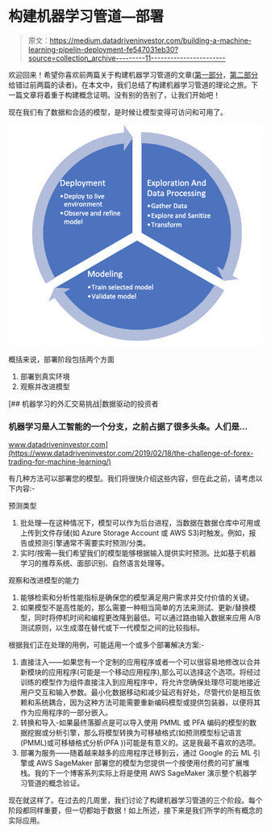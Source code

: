 # 构建机器学习管道—部署

> 原文：<https://medium.datadriveninvestor.com/building-a-machine-learning-pipelin-deployment-fe547031eb30?source=collection_archive---------11----------------------->

欢迎回来！希望你喜欢前两篇关于构建机器学习管道的文章([第一部分](https://medium.com/datadriveninvestor/building-a-machine-learning-pipeline-exploration-and-data-processing-13b465e23898)，[第二部分](https://medium.com/datadriveninvestor/building-a-machine-learning-pipeline-modeling-3a5382412041)给错过前两篇的读者)。在本文中，我们总结了构建机器学习管道的理论之旅。下一篇文章将着重于构建概念证明。没有别的告别了，让我们开始吧！

现在我们有了数据和合适的模型，是时候让模型变得可访问和可用了。

![](img/d2a9de5fbc4ddd3eed10f21da088aa80.png)

概括来说，部署阶段包括两个方面

1.  部署到真实环境
2.  观察并改进模型

[](https://www.datadriveninvestor.com/2019/02/18/the-challenge-of-forex-trading-for-machine-learning/) [## 机器学习的外汇交易挑战|数据驱动的投资者

### 机器学习是人工智能的一个分支，之前占据了很多头条。人们是…

www.datadriveninvestor.com](https://www.datadriveninvestor.com/2019/02/18/the-challenge-of-forex-trading-for-machine-learning/) 

有几种方法可以部署您的模型。我们将很快介绍这些内容，但在此之前，请考虑以下内容:-

预测类型

1.  批处理—在这种情况下，模型可以作为后台进程，当数据在数据仓库中可用或上传到文件存储(如 Azure Storage Account 或 AWS S3)时触发。例如，报告或预测引擎通常不需要实时预测/分类。
2.  实时/按需—我们希望我们的模型能够根据输入提供实时预测。比如基于机器学习的推荐系统、面部识别、自然语言处理等。

观察和改进模型的能力

1.  能够检索和分析性能指标是确保您的模型满足用户需求并交付价值的关键。
2.  如果模型不是高性能的，那么需要一种相当简单的方法来测试、更新/替换模型，同时将停机时间和编程更改降到最低。可以通过路由输入数据来应用 A/B 测试原则，以生成潜在替代或下一代模型之间的比较指标。

根据我们正在处理的用例，可能适用一个或多个部署解决方案:-

1.  直接注入——如果您有一个定制的应用程序或者一个可以很容易地修改以合并新模块的应用程序(可能是一个移动应用程序),那么可以选择这个选项。将经过训练的模型作为组件直接注入到应用程序中，将允许您确保处理尽可能地接近用户交互和输入参数。最小化数据移动和减少延迟有好处，尽管代价是相互依赖和系统耦合，因为这种方法可能需要重新编码模型或提供包装器，以便将其作为应用程序的一部分嵌入。
2.  转换和导入-如果最终落脚点是可以导入使用 PMML 或 PFA 编码的模型的数据挖掘或分析引擎，那么将模型转换为可移植格式(如预测模型标记语言(PMML)或可移植格式分析(PFA ))可能是有意义的。这是我最不喜欢的选项。
3.  部署为服务——随着越来越多的应用程序迁移到云，通过 Google 的云 ML 引擎或 AWS SageMaker 部署您的模型为您提供一个按使用付费的可扩展堆栈。我的下一个博客系列实际上将是使用 AWS SageMaker 演示整个机器学习管道的概念验证。

现在就这样了。在过去的几周里，我们讨论了构建机器学习管道的三个阶段。每个阶段都同样重要，但一切都始于数据！如上所述，接下来是我们所学的所有概念的实际应用。